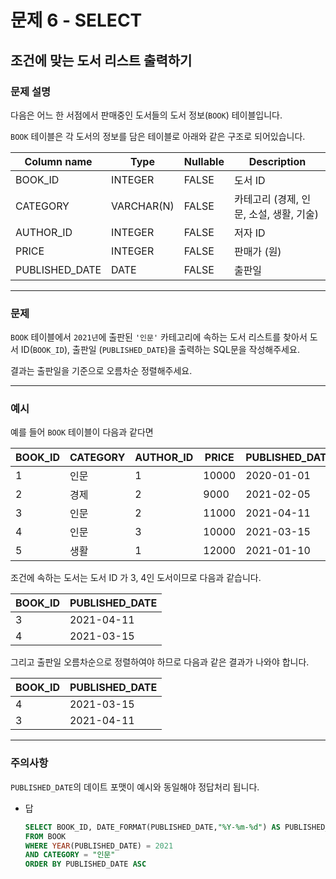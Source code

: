 # 문제 6 - SELECT

## 조건에 맞는 도서 리스트 출력하기

### **문제 설명**

다음은 어느 한 서점에서 판매중인 도서들의 도서 정보(`BOOK`) 테이블입니다.

`BOOK` 테이블은 각 도서의 정보를 담은 테이블로 아래와 같은 구조로 되어있습니다.

| Column name | Type | Nullable | Description |
| --- | --- | --- | --- |
| BOOK_ID | INTEGER | FALSE | 도서 ID |
| CATEGORY | VARCHAR(N) | FALSE | 카테고리 (경제, 인문, 소설, 생활, 기술) |
| AUTHOR_ID | INTEGER | FALSE | 저자 ID |
| PRICE | INTEGER | FALSE | 판매가 (원) |
| PUBLISHED_DATE | DATE | FALSE | 출판일 |

---

### 문제

`BOOK` 테이블에서 `2021년`에 출판된 `'인문'` 카테고리에 속하는 도서 리스트를 찾아서 도서 ID(`BOOK_ID`), 출판일 (`PUBLISHED_DATE`)을 출력하는 SQL문을 작성해주세요.

결과는 출판일을 기준으로 오름차순 정렬해주세요.

---

### 예시

예를 들어 `BOOK` 테이블이 다음과 같다면

| BOOK_ID | CATEGORY | AUTHOR_ID | PRICE | PUBLISHED_DATE |
| --- | --- | --- | --- | --- |
| 1 | 인문 | 1 | 10000 | 2020-01-01 |
| 2 | 경제 | 2 | 9000 | 2021-02-05 |
| 3 | 인문 | 2 | 11000 | 2021-04-11 |
| 4 | 인문 | 3 | 10000 | 2021-03-15 |
| 5 | 생활 | 1 | 12000 | 2021-01-10 |

조건에 속하는 도서는 도서 ID 가 3, 4인 도서이므로 다음과 같습니다.

| BOOK_ID | PUBLISHED_DATE |
| --- | --- |
| 3 | 2021-04-11 |
| 4 | 2021-03-15 |

그리고 출판일 오름차순으로 정렬하여야 하므로 다음과 같은 결과가 나와야 합니다.

| BOOK_ID | PUBLISHED_DATE |
| --- | --- |
| 4 | 2021-03-15 |
| 3 | 2021-04-11 |

---

### 주의사항

`PUBLISHED_DATE`의 데이트 포맷이 예시와 동일해야 정답처리 됩니다.

- 답
    
    ```sql
    SELECT BOOK_ID, DATE_FORMAT(PUBLISHED_DATE,"%Y-%m-%d") AS PUBLISHED_DATE
    FROM BOOK
    WHERE YEAR(PUBLISHED_DATE) = 2021
    AND CATEGORY = "인문"
    ORDER BY PUBLISHED_DATE ASC
    ```